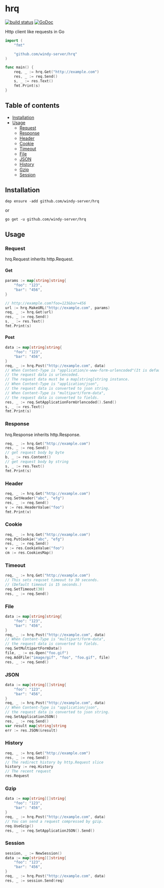 # hrq
[![build status](https://secure.travis-ci.org/windy-server/hrq.svg?branch=master)](http://travis-ci.org/windy-server/hrq) [![GoDoc](https://godoc.org/github.com/windy-server/hrq?status.png)](http://godoc.org/github.com/windy-server/hrq)  

Http client like requests in Go

```Go
import (
    "fmt"

    "github.com/windy-server/hrq"
)

func main() {
    req, _ := hrq.Get("http://example.com")
    res, _ := req.Send()
    s, _ := res.Text()
    fmt.Print(s)
}
```

## Table of contents

* [Installation](https://github.com/windy-server/hrq#installation)
* [Usage](https://github.com/windy-server/hrq#usage)
  - [Request](https://github.com/windy-server/hrq#request)
  - [Response](https://github.com/windy-server/hrq#response)
  - [Header](https://github.com/windy-server/hrq#header)
  - [Cookie](https://github.com/windy-server/hrq#cookie)
  - [Timeout](https://github.com/windy-server/hrq#timeout)
  - [File](https://github.com/windy-server/hrq#file)
  - [JSON](https://github.com/windy-server/hrq#json)
  - [History](https://github.com/windy-server/hrq#history)
  - [Gzip](https://github.com/windy-server/hrq#gzip)
  - [Session](https://github.com/windy-server/hrq#session)

## Installation

```
dep ensure -add github.com/windy-server/hrq
```

or 

```
go get -u github.com/windy-server/hrq
```


## Usage

### Request

hrq.Request inherits http.Request.

#### Get

```Go
params := map[string]string{
    "foo": "123",
    "bar": "456",
}

// http://example.com?foo=123&bar=456
url := hrq.MakeURL("http://example.com", params)
req, _ := hrq.Get(url)
res, _ := req.Send()
s, _ := res.Text()
fmt.Print(s)
```

#### Post

```Go
data := map[string]string{
    "foo": "123",
    "bar": "456",
}
req, _ := hrq.Post("http://example.com", data)
// When Content-Type is "application/x-www-form-urlencoded"(It is default),
// the request data is urlencoded.
// The request data must be a map[string]string instance.
// When Content-Type is "application/json",
// the request data is converted to json string.
// When Content-Type is "multipart/form-data",
// the request data is converted to fields.
res, _ := req.SetApplicationFormUrlencoded().Send()
s, _ := res.Text()
fmt.Print(s)
```

### Response

hrq.Response inherits http.Response.


```Go
req, _ := hrq.Get("http://example.com")
res, _ := req.Send()
// get request body by byte
b, _ := res.Content()
// get request body by string
s, _ := res.Text()
fmt.Print(s)
```

### Header

```Go
req, _ := hrq.Get("http://example.com")
req.SetHeader("abc", "efg")
res, _ := req.Send()
v := res.HeaderValue("foo")
fmt.Print(v)
```

### Cookie

```Go
req, _ := hrq.Get("http://example.com")
req.PutCookie("abc", "efg")
res, _ := req.Send()
v := res.CookieValue("foo")
cm := res.CookiesMap()
```

### Timeout

```Go
req, _ := hrq.Get("http://example.com")
// This sets requset timeout to 30 seconds.
// (Default timeout is 15 seconds.)
req.SetTimeout(30)
res, _ := req.Send()
```

### File

```Go
data := map[string]string{
    "foo": "123",
    "bar": "456",
}
req, _ := hrq.Post("http://example.com", data)
// When Content-Type is "multipart/form-data",
// the request data is converted to fields.
req.SetMultipartFormData()
file, _ := os.Open("foo.gif")
req.AddFile("image/gif", "foo", "foo.gif", file)
res, _ := req.Send()
```

### JSON

```Go
data := map[string][]string{
    "foo": "123",
    "bar": "456",
}
req, _ := hrq.Post("http://example.com", data)
// When Content-Type is "application/json",
// the request data is converted to json string.
req.SetApplicationJSON()
res, _ := req.Send()
var result map[string]string
err := res.JSON(&result)
```

### History

```Go
req, _ := hrq.Get("http://example.com")
res, _ := req.Send()
// The redirect history by http.Request slice
history := req.History
// The recent request
res.Request
```

### Gzip

```Go
data := map[string][]string{
    "foo": "123",
    "bar": "456",
}
req, _ := hrq.Post("http://example.com", data)
// You can send a request compressed by gzip.
req.UseGzip()
res, _ := req.SetApplicationJSON().Send()
```

### Session

```Go
session, _ := NewSession()
data := map[string][]string{
    "foo": "123",
    "bar": "456",
}
req, _ := hrq.Post("http://example.com", data)
res, _ := session.Send(req)
```
